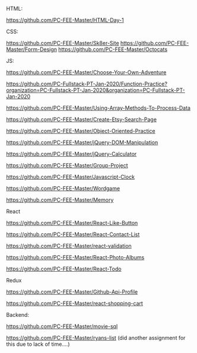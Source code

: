 HTML:

https://github.com/PC-FEE-Master/HTML-Day-1

CSS:

https://github.com/PC-FEE-Master/Sk8er-Site
https://github.com/PC-FEE-Master/Form-Design
https://github.com/PC-FEE-Master/Octocats

JS:

https://github.com/PC-FEE-Master/Choose-Your-Own-Adventure

https://github.com/PC-Fullstack-PT-Jan-2020/Function-Practice?organization=PC-Fullstack-PT-Jan-2020&organization=PC-Fullstack-PT-Jan-2020

https://github.com/PC-FEE-Master/Using-Array-Methods-To-Process-Data

https://github.com/PC-FEE-Master/Create-Etsy-Search-Page

https://github.com/PC-FEE-Master/Object-Oriented-Practice

https://github.com/PC-FEE-Master/jQuery-DOM-Manipulation

https://github.com/PC-FEE-Master/jQuery-Calculator

https://github.com/PC-FEE-Master/Group-Project

https://github.com/PC-FEE-Master/Javascript-Clock

https://github.com/PC-FEE-Master/Wordgame

https://github.com/PC-FEE-Master/Memory

React

https://github.com/PC-FEE-Master/React-Like-Button

https://github.com/PC-FEE-Master/React-Contact-List

https://github.com/PC-FEE-Master/react-validation

https://github.com/PC-FEE-Master/React-Photo-Albums

https://github.com/PC-FEE-Master/React-Todo

Redux

https://github.com/PC-FEE-Master/Github-Api-Profile

https://github.com/PC-FEE-Master/react-shopping-cart

Backend:

https://github.com/PC-FEE-Master/movie-sql

https://github.com/PC-FEE-Master/ryans-list (did another assignment for this due to lack of time....)